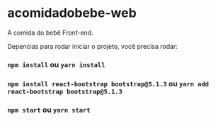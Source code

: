 # acomidadobebe-web
A comida do bebê Front-end.

Depencias para rodar iniciar o projeto, você precisa rodar:

### `npm install` ou `yarn install`

### `npm install react-bootstrap bootstrap@5.1.3` ou `yarn add react-bootstrap bootstrap@5.1.3`

### `npm start` ou `yarn start`
